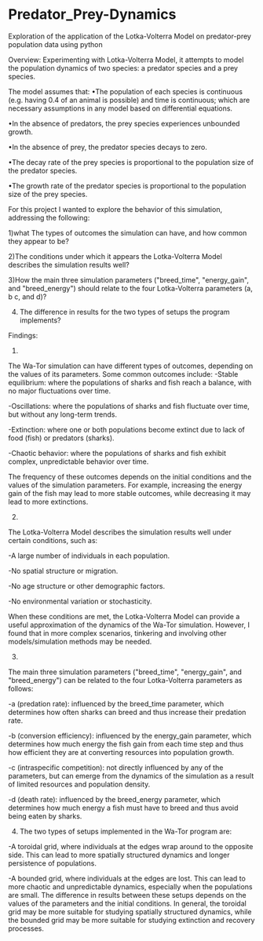 # Predator_Prey-Dynamics
Exploration of the application of the Lotka-Volterra Model on predator-prey population data using python

Overview:
Experimenting with Lotka-Volterra Model, it attempts to model the population dynamics of two species: a predator species and a prey species. 

The model assumes that:
•The population of each species is continuous (e.g. having 0.4 of an animal is possible) and time is continuous; which are necessary assumptions in any model based on differential equations.

•In the absence of predators, the prey species experiences unbounded growth.

•In the absence of prey, the predator species decays to zero.

•The decay rate of the prey species is proportional to the population size of the predator species.

•The growth rate of the predator species is proportional to the population size of the prey species.

For this project I wanted to explore the behavior of this simulation, addressing the following:


1)what The types of outcomes the simulation can have, and how common they appear to be?

2)The conditions under which it appears the Lotka-Volterra Model describes the simulation results well?

3)How the main three simulation parameters ("breed_time", "energy_gain", and "breed_energy") should relate to the four Lotka-Volterra parameters (a, b c, and d)?

4) The difference in results for the two types of setups the program implements?

Findings:

1) 
The Wa-Tor simulation can have different types of outcomes, depending on the values of its parameters. Some common outcomes include:
-Stable equilibrium: where the populations of sharks and fish reach a balance, with no major fluctuations over time.

-Oscillations: where the populations of sharks and fish fluctuate over time, but without any long-term trends.

-Extinction: where one or both populations become extinct due to lack of food (fish) or predators (sharks).

-Chaotic behavior: where the populations of sharks and fish exhibit complex, unpredictable behavior over time.

The frequency of these outcomes depends on the initial conditions and the values of the simulation parameters. For example, increasing the energy gain of the fish may lead to more stable outcomes, while decreasing it may lead to more extinctions.

2)
The Lotka-Volterra Model describes the simulation results well under certain conditions, such as:

-A large number of individuals in each population.

-No spatial structure or migration.

-No age structure or other demographic factors.

-No environmental variation or stochasticity.

When these conditions are met, the Lotka-Volterra Model can provide a useful approximation of the dynamics of the Wa-Tor simulation. However, I found that in more complex scenarios, tinkering and involving other models/simulation methods may be needed.

3)
The main three simulation parameters ("breed_time", "energy_gain", and "breed_energy") can be related to the four Lotka-Volterra parameters as follows:

-a (predation rate): influenced by the breed_time parameter, which determines how often sharks can breed and thus increase their predation rate.

-b (conversion efficiency): influenced by the energy_gain parameter, which determines how much energy the fish gain from each time step and thus how efficient they are at converting resources into population growth.

-c (intraspecific competition): not directly influenced by any of the parameters, but can emerge from the dynamics of the simulation as a result of limited resources and population density.

-d (death rate): influenced by the breed_energy parameter, which determines how much energy a fish must have to breed and thus avoid being eaten by sharks.

4) The two types of setups implemented in the Wa-Tor program are:

-A toroidal grid, where individuals at the edges wrap around to the opposite side. This can lead to more spatially structured dynamics and longer persistence of populations.

-A bounded grid, where individuals at the edges are lost. This can lead to more chaotic and unpredictable dynamics, especially when the populations are small.
The difference in results between these setups depends on the values of the parameters and the initial conditions. In general, the toroidal grid may be more suitable for studying spatially structured dynamics, while the bounded grid may be more suitable for studying extinction and recovery processes.
